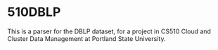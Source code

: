 # 510DBLP
This is a parser for the DBLP dataset, for a project in CS510 Cloud and Cluster Data Management at Portland State University.
